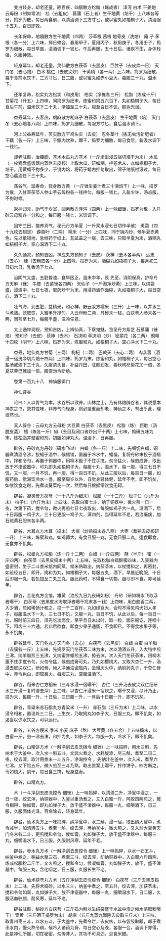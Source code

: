 <!-- { "loadSidebar": true } -->
　　变白轻身，却老还童，除百疾，四扇散方松脂（炼成者） 泽泻 白术 干姜炮 云母粉（制如常法） 桂（去粗皮） 菖蒲（石上者）生干地黄（焙干）上八味各等分，捣罗为散，每日两食前，以清酒调下三方寸匕，或以蜜丸如梧桐子大，清酒服十五丸，百日即效。

　　长年保命，地髓散方生干地黄（四两） 莎草根 茜根 地骨皮（洗焙） 庵 子 茅根（各一分）上六味，择日修合，春用甲子，夏用丙子，秋用庚子，冬用壬子，捣罗为细散，每日早晨，温酒调下一钱匕，午后再服，五十日后，诸疾不生，身体轻强，久服神效。

　　轻身延年，却老还童，灵仙散方白茯苓（去黑皮） 巨胜子（去皮炊一日） 天门冬（去心焙） 白术 桃仁（去皮尖炒） 干黄精（各一两）上六味，捣罗为细散，每于食前水饮下，三方寸匕，日二服，或以蜜丸如赤小豆大，每服三十丸，温水下。

　　还年复命，松实丸方松实（和皮用） 柏实（净拣各三斤） 松脂（炼成十斤） 甘菊花（升五）上四味，同捣罗为细末，炼蜜和捣五六百下，丸如梧桐子大，每日食后午前，温米饮下二十丸，渐加至三十丸，服至百日不饥，颜色光润。

　　益寿延年，去客热，胡麻散方胡麻子 白茯苓（去黑皮） 生干地黄（焙） 天门冬（去心焙各八两）上四味，捣罗为细散，每服方寸匕，食后温水调下。

　　河上公益寿延年，芡实散方干鸡头实（去皮） 忍冬茎叶（拣无虫污新肥者） 干藕（各一斤）上三味，于甑内炊熟，曝干，捣罗为细散，每日食后，新汲水调下一钱匕。

　　却老驻颜，治腰脚，苍术木瓜丸方苍术（一斤米泔浸五宿切焙干为末） 木瓜（一枚瓷盘盛饭甑内蒸烂去皮核）上取木瓜，研如糊，拌苍术末，丸如梧桐子大，焙干，用黄蜡不拘多少，于铫内熔，将药于蜡内拌匀取出，筛子纳纸衬滚过，每日空心盐酒任下三十丸。

　　荡谷气，延寿命，轻身散方黄 （一斤锉生姜汁煮三十沸焙干）上一味，捣罗为散，入甘草茯苓人参山芋云母粉各一钱拌匀，每服一钱匕，入盐少许，汤点服，不拘时候。

　　返神归元，助气于坎室，回素散方泽泻（四两）上一味细锉，捣罗为散，入丹砂云母粉各一分和之，每日服一钱匕，米饮调下。

　　固守三田，接养真气，秘元丹方半夏（一斤浆水浸七日切作半破） 斑蝥（四十九枚去翅足） 薜荔叶（二两） 糯米（一分）上四味，同于铫内炒，候半夏赤黄色，先以纸铺地，急倾药于纸上，瓦盆盖之一宿，去三味，只取半夏为末，酒糊丸如梧桐子大，空心温酒下二十丸。

　　久久通灵，预知吉凶，神应丸方预知子（去皮） 茯神（去木各半两） 远志（去心） 桂（去粗皮各一分）上四味，捣罗为末，酒糊丸如梧桐子大，每月初二日初六日，乳香汤下七丸。

　　治阴气太盛，五脏昏浊，食毕困乏，虽未中年，衰 先至，消阴保真，护命丹方天麻（锉） 牛膝（去苗锉各四两） 天仙子（一斤淘净炒黄）上三味，以绢袋盛，浸酒中，七日七夜，取药炒干为末，用浸药酒作面糊，丸如梧桐子大，每日空心，酒下二十丸。

　　壮气海，润五脏，益精光，和心神，野云浆方糯米（三升）上一味，以井水三斗煮熟。滤取饮，入蜜半升搅匀，入云母粉二两，丹砂末一钱。白茯苓人参末各一两，同煎至七升，每服半盏，温冷任意。

　　太上通神洞视，预知吉凶，上辨仙真，下察鬼魅，览圣丹方紫芝 石菖蒲（锉焙） 预知子（去皮） 茯神（去木） 石决明 草决明（炒） 密蒙花（各二两） 鸦睛十四枚（阴干）上八味，捣罗为末，炼蜜和丸，如梧桐子大，空心净水下二十丸。

　　益寿，地仙丸方甘菊（三两） 枸杞（二两） 巴戟天（去心二两） 肉苁蓉（酒浸一宿洗净切片焙干四两）上四味，捣罗为末，炼蜜和丸，如梧桐子大，每日空心盐汤或酒下三十丸，久服清头目，补益丹田，驻颜润发，春秋枸杞菊花加一倍，冬夏苁蓉巴戟加一倍，服饵勿令断绝。

　　卷第一百九十八　神仙服饵门

　　神仙辟谷

　　论曰：人以胃气为本，水谷所以致养，山林之士，乃有休粮辟谷者，其说悉本神农之书，究其性味，非养气而轻身，则必坚重而却老，神仙之术，有出乎此，理或然也。

　　真人辟谷：云母丸方云母粉 大豆黄 白茯苓（去黑皮） 松脂（炼） 巨胜（汤脱皮蒸） 蜡（炼各一斤）椒（去目及闭口者炒出汗十两）上七味，捣研五味为末，炼松脂并蜡蜜和剂，初服如弹丸大，温酒下，日再服。

　　辟谷，丹砂丸方丹砂（研水飞过） 白蜡（各一斤）上二味，先细切白蜡，铜器煮清酒令沸，投蜡于酒中，候蜡销，置器于冷水中，蜡凝，复将丹砂末投于酒蜡中，拌和令匀，再置于铜器中，用柳木篦子不住手搅，勿令猛火，候煎成膏，取出放于不津瓷器中，可丸即丸如梧桐子大，每服十丸，温水下，每一服，得三七日不饥，又一服，一月不饥，再一服，得一百日不饥，从此三服以后，每百日一服，如服药后，觉渴饮冷水一盏，服至周岁以外，自觉身轻体健，延年不老，即不饥矣，如欲饮食之时，先煮淡葵菜吃一次，然后每日根据常饮食无碍。

　　辟谷，凝灵膏方茯苓（一十八斤为细末） 松脂（一十二斤） 松子仁（六斤为末） 柏子仁（六斤为末）上四味，先取白蜜七斗，纳于铜器中，微火煎一日一夜，次第下药，搅令匀，微火再煎七日七夜取出，每服如鸡子大一丸，温酒下，后十日再服一鸡子大，三十日更服一鸡子大，满四剂，当得延年不老，若治癞病，加石硫黄石胆末各半两。

　　辟谷，木耳丸方木耳（捣末） 大豆（炒熟捣末各八两） 大枣（煮熟去皮核研一升）上三味，炼蜜和丸，如鸡卵大，有食日服一丸，无食日服二丸，逢食即食，无食亦不饥矣。

　　辟谷，松蜡丸方松脂（炼一斤十二两） 白蜡（一斤四两） 酥（半斤） 蜜（一斤四两） 白茯苓（去黑皮捣末十两）上五味，先取松脂白蜡酥蜜四味，入瓷器内盛密封，坐于二斗黍米甑内同蒸，候米熟取出，纳茯苓末，以杖搅和之，再密封，如前经五日，即开，捣和为丸，如梧桐子大，每服五丸，酒下，早晨近晚服，十日后即服一丸，若饥加至二丸三丸，服此药时，不得食一切物，服尽即不食。亦可延年。

　　辟谷，金花丸方金箔，雄黄（油煎九日九夜研如粉） 丹砂（研如粉水飞取浮者曝干） 白茯苓（去黑皮水淘取浮者曝干捣末各一钱）上四味，用白胶香二两，入少酒，煎如稀饧汁和之，捣一千二百杵，丸如绿豆大，合时不得见鸡犬妇人孝子，每服温水下一丸，三七日不饥，又服一丸，百日不饥，从此以后，每一百日一丸，服时前三四日，须先吃淡面食，至平旦日未出时，取一粒，面东服讫，连咽十下，叩齿三十六通，若此后欲食，即食少果子通肠，不食即已，不得食水果子等，永不饥矣。

　　辟谷延年，天门冬丸方天门冬（去心） 白茯苓（去黑皮） 白蜡 白蜜 白羊脂（去膜各一斤）上五味，先捣罗天门冬茯苓二味为末，次以清酒五升，入大铛中煎三沸，纳羊脂煎三五沸，又纳蜜并蜡煎五沸，掠去沫，次入天门冬茯苓末，用柳木篦不住手搅令匀，火勿令猛，候煎成膏可丸，乃丸如樱桃大，又取大杏仁一升，汤浸去皮尖双仁，研如膏，倾入净通油瓷瓶内，坐慢灰火中，纳前药丸子，于杏仁膏中，养令色白，即取离火，每服三丸，空腹温酒下。

　　辟谷，稻米杏仁方稻米（三斗水浸一宿曝干） 杏仁（三升汤去皮尖双仁细研水三升浸一复时澄去滓）上二味，以杏仁汁浸米一宿炊之，曝干又浸，尽汁乃止，捣为末，每服一升，十日后，三日服一升，一月后十日服一升，即不饥矣。

　　辟谷，青粱米赤石脂丸方青粱米（一升） 赤石脂（三斤为末）上二味，以水浸令相和，置温处三二日，上生衣，乃取捣丸如李子大，日服三丸，即不饥矣，如渴当以少水饮之，可以远行。

　　辟谷，五谷方粳米 黍米 小麦 麻子（熬） 大豆黄（各五合）上五味捣末，以白蜜一斤，煎一沸去沫，和拌为丸，如李子大，每服一丸，冷水下，即不饥矣。

　　辟谷，山精饼方术（一斛净刮去皮洗摊令 细锉）上一味捣碎，用水三斛，先纳术于大釜中，次入水一斛五斗，文武火煮之，水耗旋添，尽三斛，煮至二日二夜，绞去滓，取汁用黍米一斗五升，净淘控令 ，先纳汁在釜中，次入米，煮至六七沸，又下饴五斤，微火煎至三斗乃熟，取出置案上曝干，拌作饼子，四方断之，令如梳大，阴干，每日食三饼，轻身益寿。

　　辟谷，山精丸方。

　　术（一斗净刮去皮洗控令 细锉）上一味捣碎，以清酒二升，净瓮中浸之，一日一夜，绞去滓，纳铜器中，入釜以重汤煮之，又入白蜜一斤，阿胶四两煎之，搅令相得，候如膏，即丸如弹子大，放干盛不津器中，每服一丸，细嚼酒下，日三服，久服面体光泽，百病除去，轻身延年。

　　辟谷，仙术丸方上一味捣碎，纳净瓮中，水二斛，浸一宿，取出纳大釜中，煮令减半，加清酒五斗，煮至一斛，绞去滓，再纳釜中，微火煎之，又入炒大豆黄天门冬末各二斗，更煎搅和令匀，候如膏，丸如弹子大，放干盛不津器中，每服三丸，细嚼温水下，日三服，久服耐风寒，延年不老。

　　辟谷，枣木丸方术（一斛净刮去皮控令 细锉）上一味捣碎，以水一石五斗，纳釜中煮之，稍益水至三石，煮至三斗，绞去滓，却纳铜器中，入白蜜六斤四两，炼成松脂粉二斤半，文火煎之，搅和令匀，候凝如膏，丸如弹子大，放干，盛不津器中，每服三丸，含化咽之，日三服，久服长生不老。

　　辟谷，仙术茯苓丸方术（五斤净刮去皮洗控令 细锉） 白茯苓（三斤去黑皮捣末）上二味，先将术捣碎，以水三斗，纳釜中煮之，至五升，绞去滓，加茯苓末，搅和令匀如膏，丸如弹子大，放不津瓷器中，每服一丸，细嚼温水下，日二服，久服活血驻颜，耐风寒，延年不老。

　　辟谷驻颜，秘妙方白茯苓（三斤捣为粉以生绢袋盛于水盆中渍之候水清取粉曝干） 粟黄（三斤晒干捣罗为末） 胡麻（五斤九蒸九曝除去皮取三斤末）上三味，取青州枣三斗，以水五斗，于大釜中，先煮令烂，去皮核，以布袋绞取瓤，却于煮枣水内，慢火熬令稠，候冷入诸药为膏，每日空心及晚，各服一合，酒调下亦得，此是神仙所服，切在秘密，勿传非人，其功不可具述，忌食米醋。

